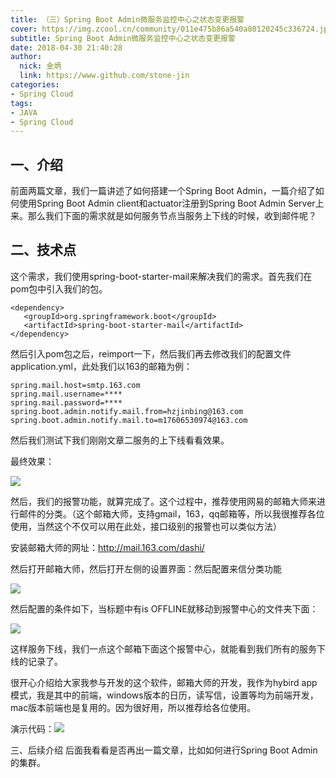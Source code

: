 ```yaml
---
title: （三）Spring Boot Admin微服务监控中心之状态变更报警
cover: https://img.zcool.cn/community/011e475b86a540a80120245c336724.jpg@1280w_1l_2o_100sh.jpg
subtitle: Spring Boot Admin微服务监控中心之状态变更报警
date: 2018-04-30 21:40:28
author: 
  nick: 金炳
  link: https://www.github.com/stone-jin
categories:
- Spring Cloud
tags:
- JAVA
- Spring Cloud
---
```


## 一、介绍
前面两篇文章，我们一篇讲述了如何搭建一个Spring Boot Admin，一篇介绍了如何使用Spring Boot Admin client和actuator注册到Spring Boot Admin Server上来。那么我们下面的需求就是如何服务节点当服务上下线的时候，收到邮件呢？

## 二、技术点
这个需求，我们使用spring-boot-starter-mail来解决我们的需求。首先我们在pom包中引入我们的包。
```text
<dependency>
   <groupId>org.springframework.boot</groupId>
   <artifactId>spring-boot-starter-mail</artifactId>
</dependency>
```
然后引入pom包之后，reimport一下，然后我们再去修改我们的配置文件application.yml，此处我们以163的邮箱为例：
```text
spring.mail.host=smtp.163.com
spring.mail.username=****
spring.mail.password=****
spring.boot.admin.notify.mail.from=hzjinbing@163.com
spring.boot.admin.notify.mail.to=m17606530974@163.com
```

然后我们测试下我们刚刚文章二服务的上下线看看效果。

最终效果：

![](https://520stone-blog.oss-cn-beijing.aliyuncs.com/upload/2018-04-30T13:29:45Z/947fcb19-1b11-43c2-9fd7-855caf160d23.png)

然后，我们的报警功能，就算完成了。这个过程中，推荐使用网易的邮箱大师来进行邮件的分类。（这个邮箱大师，支持gmail，163，qq邮箱等，所以我很推荐各位使用，当然这个不仅可以用在此处，接口级别的报警也可以类似方法）

安装邮箱大师的网址：http://mail.163.com/dashi/

然后打开邮箱大师，然后打开左侧的设置界面：然后配置来信分类功能

![](https://520stone-blog.oss-cn-beijing.aliyuncs.com/upload/2018-04-30T13:37:47Z/9af98641-b15b-4d17-bf33-8f9e9248bd61.png)

然后配置的条件如下，当标题中有is OFFLINE就移动到报警中心的文件夹下面：

![](https://520stone-blog.oss-cn-beijing.aliyuncs.com/upload/2018-04-30T13:38:49Z/edac29b3-6e85-450c-adb3-37a96194836e.png)

这样服务下线，我们一点这个邮箱下面这个报警中心，就能看到我们所有的服务下线的记录了。

很开心介绍给大家我参与开发的这个软件，邮箱大师的开发，我作为hybird app模式，我是其中的前端，windows版本的日历，读写信，设置等均为前端开发，mac版本前端也是复用的。因为很好用，所以推荐给各位使用。

演示代码：![](https://github.com/stone-jin/spring-boot-admin-server2)

三、后续介绍
后面我看看是否再出一篇文章，比如如何进行Spring Boot Admin的集群。